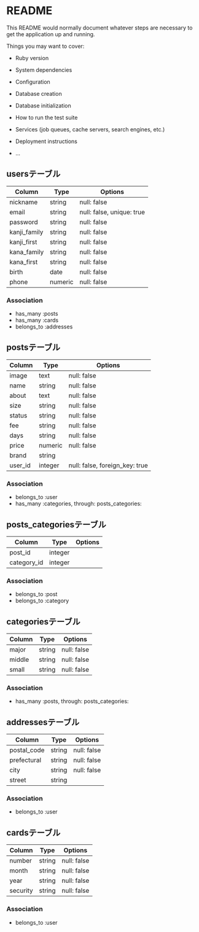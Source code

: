 # README

This README would normally document whatever steps are necessary to get the
application up and running.

Things you may want to cover:

* Ruby version

* System dependencies

* Configuration

* Database creation

* Database initialization

* How to run the test suite

* Services (job queues, cache servers, search engines, etc.)

* Deployment instructions

* ...

## usersテーブル
|Column|Type|Options|
|------|----|-------|
|nickname|string|null: false|
|email|string|null: false, unique: true|
|password|string|null: false|
|kanji_family|string|null: false|
|kanji_first|string|null: false|
|kana_family|string|null: false|
|kana_first|string|null: false|
|birth|date|null: false|
|phone|numeric|null: false|

### Association
- has_many :posts
- has_many :cards
- belongs_to :addresses

## postsテーブル
|Column|Type|Options|
|------|----|-------|
|image|text|null: false|
|name|string|null: false|
|about|text|null: false|
|size|string|null: false|
|status|string|null: false|
|fee|string|null: false|
|days|string|null: false|
|price|numeric|null: false|
|brand|string||
|user_id|integer|null: false, foreign_key: true|

### Association
- belongs_to :user
- has_many :categories, through: posts_categories:


## posts_categoriesテーブル
|Column|Type|Options|
|------|----|-------|
|post_id|integer||
|category_id|integer||

### Association
- belongs_to :post
- belongs_to :category



## categoriesテーブル
|Column|Type|Options|
|------|----|-------|
|major|string|null: false|
|middle|string|null: false|
|small|string|null: false|

### Association
- has_many :posts, through: posts_categories:


## addressesテーブル
|Column|Type|Options|
|------|----|-------|
|postal_code|string|null: false|
|prefectural|string|null: false|
|city|string|null: false|
|street|string|

### Association
- belongs_to :user


## cardsテーブル
|Column|Type|Options|
|------|----|-------|
|number|string|null: false|
|month|string|null: false|
|year|string|null: false|
|security|string|null: false|

### Association
- belongs_to :user